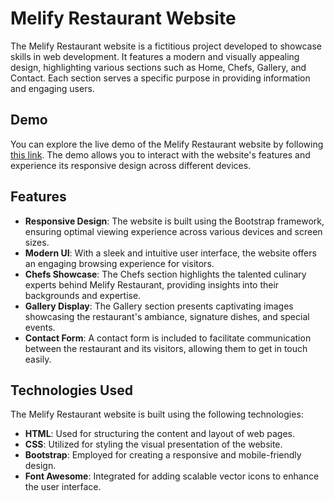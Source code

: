 # Melify Restaurant Website

The Melify Restaurant website is a fictitious project developed to showcase skills in web development. It features a modern and visually appealing design, highlighting various sections such as Home, Chefs, Gallery, and Contact. Each section serves a specific purpose in providing information and engaging users.

## Demo

You can explore the live demo of the Melify Restaurant website by following [this link](https://marwanmagdy72.github.io/Melify/). The demo allows you to interact with the website's features and experience its responsive design across different devices.

## Features

- **Responsive Design**: The website is built using the Bootstrap framework, ensuring optimal viewing experience across various devices and screen sizes.
- **Modern UI**: With a sleek and intuitive user interface, the website offers an engaging browsing experience for visitors.
- **Chefs Showcase**: The Chefs section highlights the talented culinary experts behind Melify Restaurant, providing insights into their backgrounds and expertise.
- **Gallery Display**: The Gallery section presents captivating images showcasing the restaurant's ambiance, signature dishes, and special events.
- **Contact Form**: A contact form is included to facilitate communication between the restaurant and its visitors, allowing them to get in touch easily.

## Technologies Used

The Melify Restaurant website is built using the following technologies:

- **HTML**: Used for structuring the content and layout of web pages.
- **CSS**: Utilized for styling the visual presentation of the website.
- **Bootstrap**: Employed for creating a responsive and mobile-friendly design.
- **Font Awesome**: Integrated for adding scalable vector icons to enhance the user interface.


